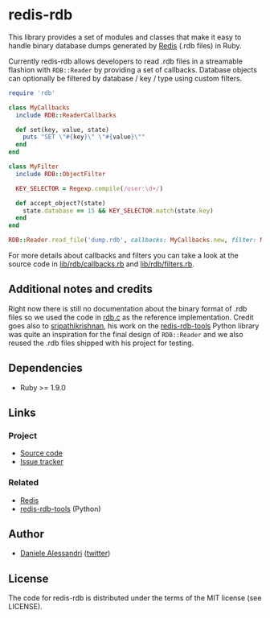 # redis-rdb #

This library provides a set of modules and classes that make it easy to handle binary
database dumps generated by [Redis](http://redis.io) (.rdb files) in Ruby.

Currently redis-rdb allows developers to read .rdb files in a streamable flashion
with `RDB::Reader` by providing a set of callbacks. Database objects can optionally
be filtered by database / key / type using custom filters.

```ruby
require 'rdb'

class MyCallbacks
  include RDB::ReaderCallbacks

  def set(key, value, state)
    puts "SET \"#{key}\" \"#{value}\""
  end
end

class MyFilter
  include RDB::ObjectFilter

  KEY_SELECTOR = Regexp.compile(/user:\d+/)

  def accept_object?(state)
    state.database == 15 && KEY_SELECTOR.match(state.key)
  end
end

RDB::Reader.read_file('dump.rdb', callbacks: MyCallbacks.new, filter: MyFilter.new)
```

For more details about callbacks and filters you can take a look at the source code in
[lib/rdb/callbacks.rb](https://github.com/nrk/redis-rdb/lib/rdb/callbacks.rb) and
[lib/rdb/filters.rb](https://github.com/nrk/redis-rdb/lib/rdb/filters.rb).

## Additional notes and credits ##

Right now there is still no documentation about the binary format of .rdb files so we used
the code in [rdb.c](https://github.com/antirez/redis/blob/unstable/src/rdb.c) as the reference
implementation. Credit goes also to [sripathikrishnan](https://github.com/sripathikrishnan),
his work on the [redis-rdb-tools](https://github.com/sripathikrishnan/redis-rdb-tools) Python
library was quite an inspiration for the final design of `RDB::Reader` and we also reused the
.rdb files shipped with his project for testing.

## Dependencies ##
- Ruby >= 1.9.0

## Links ##

### Project ###
- [Source code](https://github.com/nrk/redis-rdb/)
- [Issue tracker](https://github.com/nrk/redis-rdb/issues)

### Related ###
- [Redis](http://redis.io/)
- [redis-rdb-tools](https://github.com/sripathikrishnan/redis-rdb-tools) (Python)

## Author ##

- [Daniele Alessandri](mailto:suppakilla@gmail.com) ([twitter](http://twitter.com/JoL1hAHN))

## License ##

The code for redis-rdb is distributed under the terms of the MIT license (see LICENSE).
